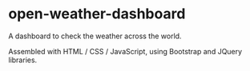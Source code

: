# open-weather-dashboard

A dashboard to check the weather across the world.

Assembled with HTML / CSS / JavaScript, using Bootstrap and JQuery libraries.
